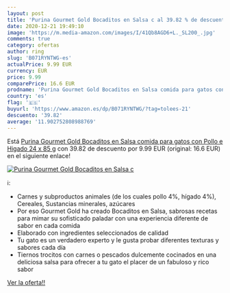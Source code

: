 ```yaml
---
layout: post
title: 'Purina Gourmet Gold Bocaditos en Salsa c al 39.82 % de descuento'
date: 2020-12-21 19:49:10
image: 'https://m.media-amazon.com/images/I/41Qb8AGD6+L._SL200_.jpg'
comments: true
category: ofertas
author: ring
slug: 'B071RYNTWG-es'
actualPrice: 9.99 EUR
currency: EUR
price: 9.99
comparePrice: 16.6 EUR
prodname: 'Purina Gourmet Gold Bocaditos en Salsa comida para gatos con Pollo e Higado 24 x 85 g'
country: 'es'
flag: '🇪🇸'
buyurl: 'https://www.amazon.es/dp/B071RYNTWG/?tag=tolees-21'
descuento: '39.82'
average: '11.902752808988769'
---
```


Está [Purina Gourmet Gold Bocaditos en Salsa comida para gatos con Pollo e Higado 24 x 85 g](https://www.amazon.es/dp/B071RYNTWG/?tag=tolees-21) con 39.82 de descuento por 9.99 EUR (original: 16.6 EUR) en el siguiente enlace!

[![Purina Gourmet Gold Bocaditos en Salsa c](https://m.media-amazon.com/images/I/41Qb8AGD6+L._SL200_.jpg)](https://www.amazon.es/dp/B071RYNTWG/?tag=tolees-21)

ℹ️:

- Carnes y subproductos animales (de los cuales pollo 4%, hígado 4%), Cereales, Sustancias minerales, azúcares
- Por eso Gourmet Gold ha creado Bocaditos en Salsa, sabrosas recetas para mimar su sofisticado paladar con una experiencia diferente de sabor en cada comida
- Elaborado con ingredientes seleccionados de calidad
- Tu gato es un verdadero experto y le gusta probar diferentes texturas y sabores cada día
- Tiernos trocitos con carnes o pescados dulcemente cocinados en una deliciosa salsa para ofrecer a tu gato el placer de un fabuloso y rico sabor

[Ver la oferta!!](https://www.amazon.es/dp/B071RYNTWG/?tag=tolees-21)
